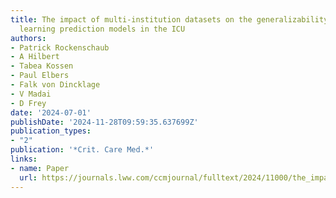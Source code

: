 ```yaml
---
title: The impact of multi-institution datasets on the generalizability of machine
  learning prediction models in the ICU
authors:
- Patrick Rockenschaub
- A Hilbert
- Tabea Kossen
- Paul Elbers
- Falk von Dincklage
- V Madai
- D Frey
date: '2024-07-01'
publishDate: '2024-11-28T09:59:35.637699Z'
publication_types:
- "2"
publication: '*Crit. Care Med.*'
links:
- name: Paper
  url: https://journals.lww.com/ccmjournal/fulltext/2024/11000/the_impact_of_multi_institution_datasets_on_the.5.aspx
---
```

